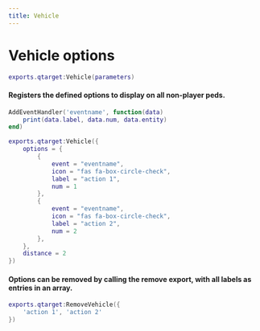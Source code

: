 ```yaml
---
title: Vehicle
---
```

# Vehicle options
```lua
exports.qtarget:Vehicle(parameters)
```
#### Registers the defined options to display on all non-player peds.

```lua
AddEventHandler('eventname', function(data)
	print(data.label, data.num, data.entity)
end)

exports.qtarget:Vehicle({
	options = {
		{
			event = "eventname",
			icon = "fas fa-box-circle-check",
			label = "action 1",
			num = 1
		},
		{
			event = "eventname",
			icon = "fas fa-box-circle-check",
			label = "action 2",
			num = 2
		},
	},
	distance = 2
})
```

#### Options can be removed by calling the remove export, with all labels as entries in an array.
```lua
exports.qtarget:RemoveVehicle({
	'action 1', 'action 2'
})
```
